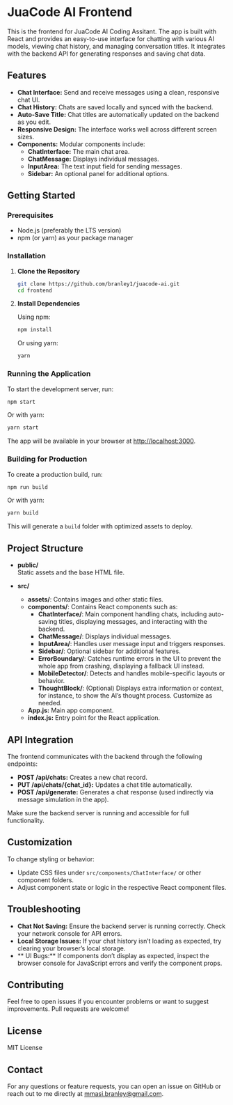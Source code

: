 # JuaCode AI Frontend

This is the frontend for JuaCode AI Coding Assitant. The app is built with React and provides an easy-to-use interface for chatting with various AI models, viewing chat history, and managing conversation titles. It integrates with the backend API for generating responses and saving chat data.

## Features

- **Chat Interface:** Send and receive messages using a clean, responsive chat UI.
- **Chat History:** Chats are saved locally and synced with the backend.
- **Auto-Save Title:** Chat titles are automatically updated on the backend as you edit.
- **Responsive Design:** The interface works well across different screen sizes.
- **Components:** Modular components include:
  - **ChatInterface:** The main chat area.
  - **ChatMessage:** Displays individual messages.
  - **InputArea:** The text input field for sending messages.
  - **Sidebar:** An optional panel for additional options.

## Getting Started

### Prerequisites

- Node.js (preferably the LTS version)
- npm (or yarn) as your package manager

### Installation

1. **Clone the Repository**

   ```bash
   git clone https://github.com/branley1/juacode-ai.git
   cd frontend
   ```

2. **Install Dependencies**

   Using npm:

   ```bash
   npm install
   ```

   Or using yarn:

   ```bash
   yarn
   ```

### Running the Application

To start the development server, run:
```bash
npm start
```

Or with yarn:
```bash
yarn start
```

The app will be available in your browser at [http://localhost:3000](http://localhost:3000).

### Building for Production

To create a production build, run:
```bash
npm run build
```
Or with yarn:
```bash
yarn build
```

This will generate a `build` folder with optimized assets to deploy.

## Project Structure

- **public/**  
  Static assets and the base HTML file.

- **src/**  
  - **assets/**: Contains images and other static files.
  - **components/**: Contains React components such as:
    - **ChatInterface/**: Main component handling chats, including auto-saving titles, displaying messages, and interacting with the backend.
    - **ChatMessage/**: Displays individual messages.
    - **InputArea/**: Handles user message input and triggers responses.
    - **Sidebar/**: Optional sidebar for additional features.
    - **ErrorBoundary/**: Catches runtime errors in the UI to prevent the whole app from crashing, displaying a fallback UI instead.
    - **MobileDetector/**: Detects and handles mobile-specific layouts or behavior.
    - **ThoughtBlock/**: (Optional) Displays extra information or context, for instance, to show the AI’s thought process. Customize as needed.
  - **App.js:** Main app component.
  - **index.js:** Entry point for the React application.

## API Integration

The frontend communicates with the backend through the following endpoints:

- **POST /api/chats:** Creates a new chat record.
- **PUT /api/chats/{chat_id}:** Updates a chat title automatically.
- **POST /api/generate:** Generates a chat response (used indirectly via message simulation in the app).

Make sure the backend server is running and accessible for full functionality.

## Customization

To change styling or behavior:

- Update CSS files under `src/components/ChatInterface/` or other component folders.
- Adjust component state or logic in the respective React component files.

## Troubleshooting

- **Chat Not Saving:** Ensure the backend server is running correctly. Check your network console for API errors.
- **Local Storage Issues:** If your chat history isn’t loading as expected, try clearing your browser’s local storage.
- ** UI Bugs:** If components don’t display as expected, inspect the browser console for JavaScript errors and verify the component props.

## Contributing

Feel free to open issues if you encounter problems or want to suggest improvements. Pull requests are welcome!

## License

MIT License

## Contact

For any questions or feature requests, you can open an issue on GitHub or reach out to me directly at mmasi.branley@gmail.com.
